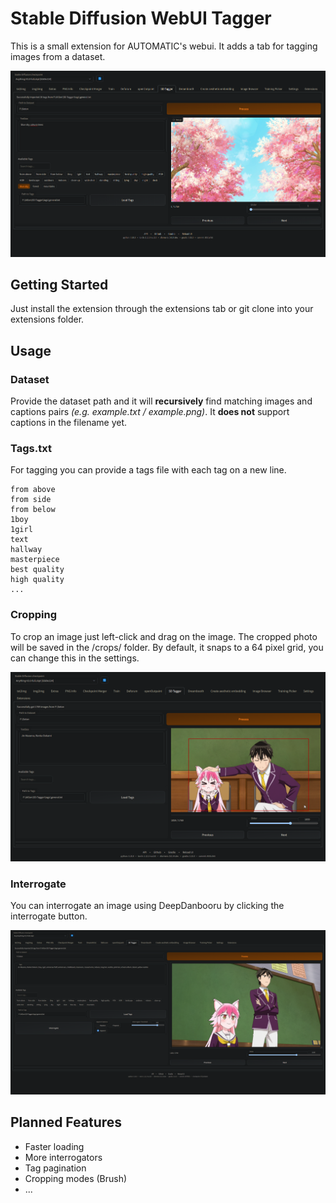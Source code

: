 # Stable Diffusion WebUI Tagger

This is a small extension for AUTOMATIC's webui. It adds a tab for tagging images from a dataset.

![Screenshot of user interface](resources/showcase/screenshot.png)

## Getting Started

Just install the extension through the extensions tab or git clone into your extensions folder.

## Usage

### Dataset

Provide the dataset path and it will **recursively** find matching images and captions pairs *(e.g. example.txt / example.png)*. 
It **does not** support captions in the filename yet.

### Tags.txt

For tagging you can provide a tags file with each tag on a new line.

```
from above
from side
from below
1boy
1girl
text
hallway
masterpiece
best quality
high quality
...
```

### Cropping

To crop an image just left-click and drag on the image. The cropped photo will be saved in
the /crops/ folder. By default, it snaps to a 64 pixel grid, you can change this in the settings.

![Screenshot of cropping](resources/showcase/screenshot-2.png)

### Interrogate

You can interrogate an image using DeepDanbooru by clicking the interrogate button.

![Screenshot of interrogate](resources/showcase/screenshot-3.png)

## Planned Features

- Faster loading
- More interrogators
- Tag pagination
- Cropping modes (Brush)
- ...
